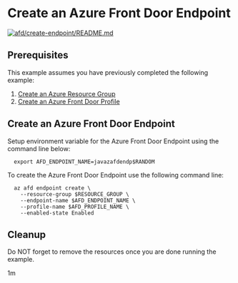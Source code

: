 
# Create an Azure Front Door Endpoint

[![afd/create-endpoint/README.md](https://github.com/Azure-Samples/java-on-azure-examples/actions/workflows/afd_create-endpoint_README_md.yml/badge.svg)](https://github.com/Azure-Samples/java-on-azure-examples/actions/workflows/afd_create-endpoint_README_md.yml)

## Prerequisites

<!-- workflow.run()

  if [[ -z $REGION ]]; then
    export REGION=westus
  fi

  -->
<!-- workflow.cron(0 0 * * 1) -->
<!-- workflow.include(../create-profile/README.md) -->

This example assumes you have previously completed the following example:

1. [Create an Azure Resource Group](../../group/create/README.md)
1. [Create an Azure Front Door Profile](../create-profile/README.md)

## Create an Azure Front Door Endpoint

Setup environment variable for the Azure Front Door Endpoint using the command
line below:

<!-- workflow.skip() -->
```shell
  export AFD_ENDPOINT_NAME=javazafdendp$RANDOM
```

<!-- workflow.run()

if [[ -z $AFD_ENDPOINT_NAME ]]; then
  export AFD_ENDPOINT_NAME=javazafdendp$RANDOM
fi
  -->

To create the Azure Front Door Endpoint use the following command line:

```shell
  az afd endpoint create \
    --resource-group $RESOURCE_GROUP \
    --endpoint-name $AFD_ENDPOINT_NAME \
    --profile-name $AFD_PROFILE_NAME \
    --enabled-state Enabled
```

<!-- workflow.directOnly()

  export RESULT=$(az afd endpoint show --endpoint-name $AFD_ENDPOINT_NAME --profile-name $AFD_PROFILE_NAME --resource-group $RESOURCE_GROUP --output tsv --query provisioningState)
  az group delete --name $RESOURCE_GROUP --yes || true
  if [[ "$RESULT" != Succeeded ]]; then
    echo "Azure Front Door Endpoint $AFD_ENDPOINT_NAME was not provisioned properly"
    exit 1
  fi

  -->

## Cleanup

Do NOT forget to remove the resources once you are done running the example.

1m
